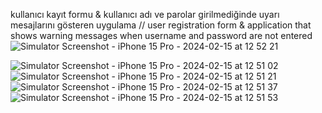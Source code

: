 kullanıcı kayıt formu 
&
kullanıcı adı ve parolar girilmediğinde uyarı mesajlarını gösteren uygulama
//
user registration form 
&
application that shows warning messages when username and password are not entered
![Simulator Screenshot - iPhone 15 Pro - 2024-02-15 at 12 52 21](https://github.com/omerseze/swift-learning-repository/assets/91909146/d62d128e-46df-4bf0-bab6-9e84f3aa7ee6)

![Simulator Screenshot - iPhone 15 Pro - 2024-02-15 at 12 51 02](https://github.com/omerseze/swift-learning-repository/assets/91909146/694e4ca4-458d-44f4-8b5a-2c48e578cfe6)
![Simulator Screenshot - iPhone 15 Pro - 2024-02-15 at 12 51 21](https://github.com/omerseze/swift-learning-repository/assets/91909146/c6a87c7b-7d58-4d21-bf92-559605951dcc)
![Simulator Screenshot - iPhone 15 Pro - 2024-02-15 at 12 51 37](https://github.com/omerseze/swift-learning-repository/assets/91909146/73baa4c0-130e-4702-be25-0f26f045ae5e)
![Simulator Screenshot - iPhone 15 Pro - 2024-02-15 at 12 51 53](https://github.com/omerseze/swift-learning-repository/assets/91909146/5046fd5f-62fe-4f0e-a778-c4e89f836a3b)
